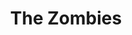 ---
title: "The Zombies"
summary: "The Zombies are a British rock band formed in the 1961 in St Albans. They are led by keyboardist and vocalist Rod Argent and vocalist Colin Blunstone. The group had a British and American hit in 1964 with \"She's Not There\". In the US, two further singles—\"Tell Her No\" in 1965 and \"Time of the Season\" in 1969—were also successful. Their 1968 album Odessey and Oracle was ranked number 100 on Rolling Stone's 2012 list of the 500 Greatest Albums of All Time, and number 243 on Rolling Stone's 2020 list. The Zombies were inducted into the Rock and Roll Hall of Fame in 2019."
image: "the-zombies.jpg"
apple_music_artist_url: "https://music.apple.com/gb/artist/the-zombies/930280"
wikipedia_url: "https://en.wikipedia.org/wiki/The_Zombies"
---